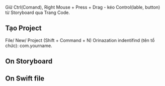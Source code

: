 Giữ Ctrl(Comand), Right Mouse + Press + Drag - kéo Control(lable, button) từ Storyboard qua Trang Code.

## Tạo Project

File/ New/ Project (Shift + Command + N)
Orinazation indentifind (tên tổ chức): com.yourname.

## On Storyboard

## On Swift file